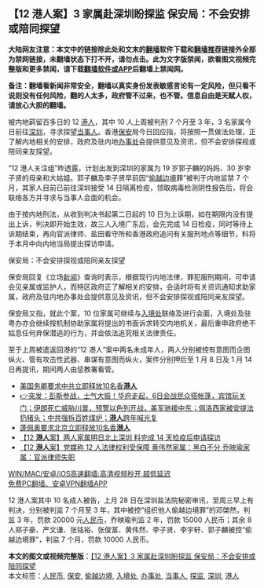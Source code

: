  <h2>【12 港人案】3 家属赴深圳盼探监 保安局：不会安排或陪同探望</h2> <p class="notice"><b>大陆网友注意：本文中的链接除此处和文末的<a href="https://github.com/bannedbook/fanqiang" >翻墙</a>软件下载和<a href="https://github.com/killgcd/justmysocks/blob/master/README.md">翻墙推荐</a>链接外全部为禁网链接，未翻墙状态下打不开，请勿点击。此为文字版禁闻，欲看图文视频完整版和更多禁闻，请下载<a href="https://github.com/bannedbook/fanqiang">翻墙软件或APP</a>后翻墙上禁闻网。</p><p>备注：翻墙看新闻非常安全，翻墙以真实身份发表敏感言论有一定风险，但只看不说则没有任何风险，翻的人太多，政府管不过来，也不管。信息自由是天赋人权，请放心大胆的翻墙。</b></p>  <div class="entry">  <p>被内地羁留百多日的 12 <a href="https://www.bannedbook.org/bnews/tag/%e6%b8%af%e4%ba%ba/" class="st_tag internal_tag" rel="tag" title="标签 港人 下的日志">港人</a>，其中 10 人上周被判刑 7 个月至 3 年，3 名家属今日前往<a href="https://www.bannedbook.org/bnews/tag/%e6%b7%b1%e5%9c%b3/" class="st_tag internal_tag" rel="tag" title="标签 深圳 下的日志">深圳</a>，寻求探望<a href="https://www.bannedbook.org/bnews/tag/%E5%BD%93%E4%BA%8B%E4%BA%BA/" class="st_tag internal_tag" rel="tag" title="标签 当事人 下的日志">当事人</a>。香港<a href="https://www.bannedbook.org/bnews/tag/%E4%BF%9D%E5%AE%89/" class="st_tag internal_tag" rel="tag" title="标签 保安 下的日志">保安</a>局今日回应指，将按照一贯做法处理，正了解内地相关的安排，政府及驻内地<a href="https://www.bannedbook.org/bnews/tag/%E5%8A%9E%E4%BA%8B%E5%A4%84/" class="st_tag internal_tag" rel="tag" title="标签 办事处 下的日志">办事处</a>会提供意见及资讯，但不会安排探视或陪同亲友探望。</p> <p>“12 港人关注组”昨透露，计划出发到深圳的家属为 19 岁郭子麟的妈妈、30 岁李子贤的母亲和大姑姐。郭子麟及李子贤早前因“<a href="https://www.bannedbook.org/bnews/tag/%E5%81%B7%E8%B6%8A%E8%BE%B9%E5%A2%83/" class="st_tag internal_tag" rel="tag" title="标签 偷越边境 下的日志">偷越边境</a>罪”被判于内地监禁 7 个月，其家人目前已前往深圳接受 14 日隔离检疫，领取病毒检测阴性报告后，将会联络各方并寻求与当事人会面的机会。</p>  <p>由于按内地刑法，从收到判决书起第二日起的 10 日为上诉期，如在期限内没有提出上诉，判决即开始生效，故三人入境广东后，会先完成 14 日检疫，同时等待上诉期结束，再向官派律师、盐田看守所和香港政府追问有关服刑地点等细节，料将于本月中向内地当局提出探访申请。</p> <p>保安局：不会安排探视或陪同亲友探望</p>  <p>保安局回复《立场<span class='wp_keywordlink_affiliate'><a href="https://www.bannedbook.org/" title="新闻">新闻</a></span>》查询时表示，根据现行内地法律，罪犯服刑期间，可申请会见亲属或监护人，而特区政府正了解相关的安排，会适时将有关资讯通知求助家属，政府及驻内地办事处会提供意见及资讯，但不会安排探视或陪同亲友探望。</p> <p>保安局又指，就此个案，10 位家属可继续与<a href="https://www.bannedbook.org/bnews/tag/%E5%85%A5%E5%A2%83%E5%A4%84/" class="st_tag internal_tag" rel="tag" title="标签 入境处 下的日志">入境处</a>联络及进行会面，入境处及驻粤办亦会继续按机制协助家属将提出的书面诉求转交内地机关，最后重申政府绝不姑息任何弃保潜逃的行为，并会依法追究相关法律责任。</p>  <p>至于上周被遣返回港的“12 港人”案中两名未成年人，两人分别被控有意图而企图纵火、管有攻击性武器、串谋有意图而纵火，案件分别押后至 1 月 8 日及 1 月 14 日再提讯，期间两人由惩教署看管。</p> <ul class='op-related-articles' title='相关阅读'> <li><a href='https://www.bannedbook.org/bnews/worldnews/20210103/1460219.html' target='_blank'>美国务卿要求中共立即释放10名香<b>港人</b></a></li> <li><a href='https://www.bannedbook.org/bnews/bannedvideo/20210103/1460186.html' target='_blank'>👉突发：彭斯参战，士气大振！华府走起，6日会战民众搭帐篷，宾馆玩关门；伊朗死亡威胁川普，预警以色列开战，美军驰援中东；佩洛西家被安提法扔猪头；中共强拆百姓煤炉；<b>港人</b>跨年喊光复</a></li> <li><a href='https://www.bannedbook.org/bnews/cnnews/hknews/20210103/1459893.html' target='_blank'>蓬佩奥要求北京立即释放10名香<b>港人</b></a></li> <li><a href='https://www.bannedbook.org/bnews/comments/20210103/1459867.html' target='_blank'>【12 <b>港人</b>案】两人家属明日北上深圳 料完成 14 天检疫后申请探访</a></li> <li><a href='https://www.bannedbook.org/bnews/comments/20210102/1459822.html' target='_blank'>【12 <b>港人</b>案】党媒称 12 人法律权利受保障 黄伟然家属︰黑白不分 乔映瑜家属：官派律师失职</a></li> </ul> <p class="texttj"> <a href="https://www.bannedbook.org/forum23/topic22702.html" target="_blank">WIN/MAC/安卓/iOS高速翻墙:高清视频秒开,超低延迟</a><br/> <a href="https://github.com/bannedbook/fanqiang/wiki/%E7%A6%81%E9%97%BB%E7%BD%91%E5%AE%89%E5%8D%93%E7%BF%BB%E5%A2%99%E6%96%B0%E9%97%BBAPP" target="_blank">免费PC翻墙、安卓VPN翻墙APP</a></p><p>12 港人案其中 10 名成人被告，上月 28 日在深圳盐法院秘密审讯，至周三早上有判决，分别被判监 7 个月至 3 年，其中被控“组织他人偷越边境罪”的邓棨然，判监 3 年，罚款 20000 元<a href="https://www.bannedbook.org/bnews/tag/%e4%ba%ba%e6%b0%91%e5%b8%81/" class="st_tag internal_tag" rel="tag" title="标签 人民币 下的日志">人民币</a>，乔映瑜判监 2 年，罚款 15000 人民币；其余 8 人郑子豪、严文谦、张铭裕、张俊富、黄伟然、李子贤、李宇轩、郭子麟被控“偷越边境罪”，判监 7 个月，罚款 10000 人民币。</p><a name='sharetosocial'></a>       <div><b>本文的图文或视频完整版</b>：<a href='https://www.bannedbook.org/bnews/comments/20210103/1460265.html'>【12 港人案】3 家属赴深圳盼探监 保安局：不会安排或陪同探望</a></div>  </div><!--END ENTRY--> <div class="postfooter"> <div>本文标签：<a href="https://www.bannedbook.org/bnews/tag/%e4%ba%ba%e6%b0%91%e5%b8%81/" rel="tag">人民币</a>, <a href="https://www.bannedbook.org/bnews/tag/%E4%BF%9D%E5%AE%89/" rel="tag">保安</a>, <a href="https://www.bannedbook.org/bnews/tag/%E5%81%B7%E8%B6%8A%E8%BE%B9%E5%A2%83/" rel="tag">偷越边境</a>, <a href="https://www.bannedbook.org/bnews/tag/%E5%85%A5%E5%A2%83%E5%A4%84/" rel="tag">入境处</a>, <a href="https://www.bannedbook.org/bnews/tag/%E5%8A%9E%E4%BA%8B%E5%A4%84/" rel="tag">办事处</a>, <a href="https://www.bannedbook.org/bnews/tag/%E5%BD%93%E4%BA%8B%E4%BA%BA/" rel="tag">当事人</a>, <a href="https://www.bannedbook.org/bnews/tag/%e6%8e%a2%e7%9b%91/" rel="tag">探监</a>, <a href="https://www.bannedbook.org/bnews/tag/%e6%b7%b1%e5%9c%b3/" rel="tag">深圳</a>, <a href="https://www.bannedbook.org/bnews/tag/%e6%b8%af%e4%ba%ba/" rel="tag">港人</a></div>  </div><!--END POSTFOOTER--> 